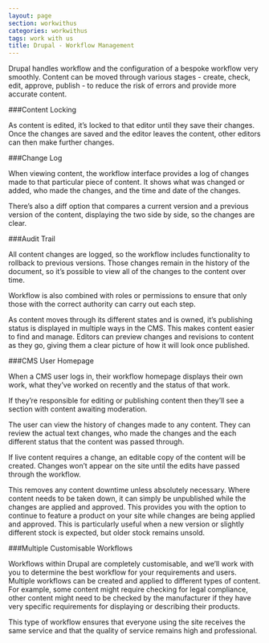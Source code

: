```yaml
---
layout: page
section: workwithus
categories: workwithus
tags: work with us
title: Drupal - Workflow Management
---
```


Drupal handles workflow and the configuration of a bespoke workflow very smoothly. Content can be moved through various stages - create, check, edit, approve, publish - to reduce the risk of errors and provide more accurate content.

###Content Locking

As content is edited, it’s locked to that editor until they save their changes. Once the changes are saved and the editor leaves the content, other editors can then make further changes.

###Change Log

When viewing content, the workflow interface provides a log of changes made to that particular piece of content. It shows what was changed or added, who made the changes, and the time and date of the changes.

There’s also a diff option that compares a current version and a previous version of the content, displaying the two side by side, so the changes are clear.

###Audit Trail

All content changes are logged, so the workflow includes functionality to rollback to previous versions. Those changes remain in the history of the document, so it’s possible to view all of the changes to the content over time.

Workflow is also combined with roles or permissions to ensure that only those with the correct authority can carry out each step.

As content moves through its different states and is owned, it’s publishing status is displayed in multiple ways in the CMS. This makes content easier to find and manage. Editors can preview changes and revisions to content as they go, giving them a clear picture of how it will look once published.

###CMS User Homepage

When a CMS user logs in, their workflow homepage displays their own work, what they’ve worked on recently and the status of that work.

If they’re responsible for editing or publishing content then they’ll see a section with content awaiting moderation.

The user can view the history of changes made to any content. They can review the actual text changes, who made the changes and the each different status that the content was passed through.

If live content requires a change, an editable copy of the content will be created. Changes won’t appear on the site until the edits have passed through the workflow.

This removes any content downtime unless absolutely necessary. Where content needs to be taken down, it can simply be unpublished while the changes are applied and approved. This provides you with the option to continue to feature a product on your site while changes are being applied and approved. This is particularly useful when a new version or slightly different stock is expected, but older stock remains unsold.

###Multiple Customisable Workflows

Workflows within Drupal are completely customisable, and we’ll work with you to determine the best workflow for your requirements and users. Multiple workflows can be created and applied to different types of content. For example, some content might require checking for legal compliance, other content might need to be checked by the manufacturer if they have very specific requirements for displaying or describing their products.

This type of workflow ensures that everyone using the site receives the same service and that the quality of service remains high and professional.
